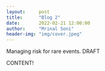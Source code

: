 ```yaml
---
layout:     post
title:      "Blog 2"
date:       2022-02-21 12:00:00
author:     "Mrinal Soni"
header-img: "img/cover.jpeg"
---
```

Managing risk for rare events.
<span class="label label-danger">DRAFT</span>

<!--more-->

CONTENT!